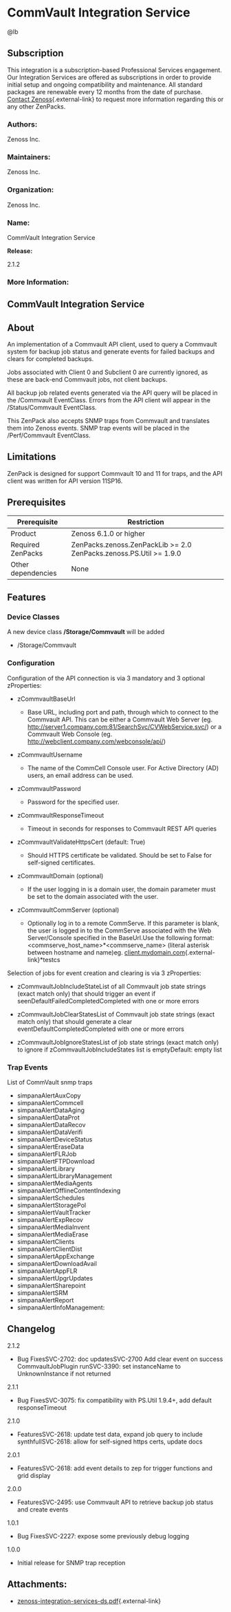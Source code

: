 # CommVault Integration Service

@lb[](img/zenpack-zenpack-general.png)

## Subscription

This integration is a subscription-based Professional Services
engagement. Our Integration Services are offered as subscriptions in
order to provide initial setup and ongoing compatibility and
maintenance. All standard packages are renewable every 12 months from
the date of purchase. [Contact Zenoss](https://tryit.zenoss.com/zenpack-contact){.external-link} to
request more information regarding this or any other ZenPacks.

### Authors:

Zenoss Inc.

### Maintainers:

Zenoss Inc.

### Organization:

Zenoss Inc.

### Name:

CommVault Integration Service

**Release:**

2.1.2

### More Information:

## CommVault Integration Service

## About

An implementation of a Commvault API client, used to query a Commvault
system for backup job status and generate events for failed backups and
clears for completed backups.

Jobs associated with Client 0 and Subclient 0 are currently ignored, as
these are back-end Commvault jobs, not client backups.

All backup job related events generated via the API query will be placed
in the /Commvault EventClass. Errors from the API client will appear in
the /Status/Commvault EventClass.

This ZenPack also accepts SNMP traps from Commvault and translates them
into Zenoss events. SNMP trap events will be placed in the
/Perf/Commvault EventClass.

## Limitations

ZenPack is designed for support Commvault 10 and 11 for traps, and the
API client was written for API version 11SP16.

## Prerequisites

| Prerequisite       | Restriction                                                              |
|--------------------|--------------------------------------------------------------------------|
| Product            | Zenoss 6.1.0 or higher                                                   |
| Required ZenPacks  | ZenPacks.zenoss.ZenPackLib &gt;= 2.0 ZenPacks.zenoss.PS.Util &gt;= 1.9.0 |
| Other dependencies | None                                                                     |

## Features

### Device Classes

A new device class **/Storage/Commvault** will be added

-   /Storage/Commvault

### Configuration

Configuration of the API connection is via 3 mandatory and 3 optional
zProperties:

-   zCommvaultBaseUrl

    -   Base URL, including port and path, through which to connect to
        the Commvault API. This can be either a Commvault Web Server
        (eg.
        <http://server1.company.com:81/SearchSvc/CVWebService.svc/>) or
        a Commvault Web Console
        (eg. <http://webclient.company.com/webconsole/api/>)

-   zCommvaultUsername

    -   The name of the CommCell Console user. For Active Directory (AD)
        users, an email address can be used.

-   zCommvaultPassword

    -   Password for the specified user.

-   zCommvaultResponseTimeout

    -   Timeout in seconds for responses to Commvault REST API queries

-   zCommvaultValidateHttpsCert (default: True)

    -   Should HTTPS certificate be validated. Should be set to False
        for self-signed certificates.

-   zCommvaultDomain (optional)

    -   If the user logging in is a domain user, the domain parameter
        must be set to the domain associated with the user.

-   zCommvaultCommServer (optional)

    -   Optionally log in to a remote CommServe. If this parameter is
        blank, the user is logged in to the CommServe associated with
        the Web Server/Console specified in the BaseUrl.Use the
        following format:
        &lt;commserve_host_name&gt;\*&lt;commserve_name&gt; (literal
        asterisk between hostname and name)eg.
        [client.mydomain.com](http://client.mydomain.com){.external-link}\*testcs

Selection of jobs for event creation and clearing is via 3 zProperties:

-   zCommvaultJobIncludeStateList of all Commvault job state strings
    (exact match only) that should trigger an event if
    seenDefaultFailedCompletedCompleted with one or more errors

-   zCommvaultJobClearStatesList of Commvault job state strings (exact
    match only) that should generate a clear
    eventDefaultCompletedCompleted with one or more errors

-   zCommvaultJobIgnoreStatesList of job state strings (exact match
    only) to ignore if zCommvaultJobIncludeStates list is emptyDefault:
    empty list

### Trap Events

List of CommVault snmp traps

-   simpanaAlertAuxCopy
-   simpanaAlertCommcell
-   simpanaAlertDataAging
-   simpanaAlertDataProt
-   simpanaAlertDataRecov
-   simpanaAlertDataVerifi
-   simpanaAlertDeviceStatus
-   simpanaAlertEraseData
-   simpanaAlertFLRJob
-   simpanaAlertFTPDownload
-   simpanaAlertLibrary
-   simpanaAlertLibraryManagement
-   simpanaAlertMediaAgents
-   simpanaAlertOfflineContentIndexing
-   simpanaAlertSchedules
-   simpanaAlertStoragePol
-   simpanaAlertVaultTracker
-   simpanaAlertExpRecov
-   simpanaAlertMediaInvent
-   simpanaAlertMediaErase
-   simpanaAlertClients
-   simpanaAlertClientDist
-   simpanaAlertAppExchange
-   simpanaAlertDownloadAvail
-   simpanaAlertAppFLR
-   simpanaAlertUpgrUpdates
-   simpanaAlertSharepoint
-   simpanaAlertSRM
-   simpanaAlertReport
-   simpanaAlertInfoManagement:

## Changelog

2.1.2

-   Bug FixesSVC-2702: doc updatesSVC-2700 Add clear event on success
    CommvaultJobPlugin runSVC-3390: set instanceName to UnknownInstance
    if not returned

2.1.1

-   Bug FixesSVC-3075: fix compatibility with PS.Util 1.9.4+, add
    default responseTimeout

2.1.0

-   FeaturesSVC-2618: update test data, expand job query to include
    synthfullSVC-2618: allow for self-signed https certs, update docs

2.0.1

-   FeaturesSVC-2618: add event details to zep for trigger functions and
    grid display

2.0.0

-   FeaturesSVC-2495: use Commvault API to retrieve backup job status
    and create events

1.0.1

-   Bug FixesSVC-2227: expose some previously debug logging

1.0.0

-   Initial release for SNMP trap reception

## Attachments:

-   [zenoss-integration-services-ds.pdf](https://storage.googleapis.com/zenoss-doc-artifacts/PS/zenoss-integration-services-ds.pdf){.external-link}

